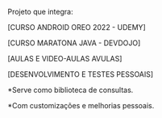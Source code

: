 Projeto que integra:

[CURSO ANDROID OREO 2022 - UDEMY]

[CURSO MARATONA JAVA - DEVDOJO]

[AULAS E VIDEO-AULAS AVULAS]

[DESENVOLVIMENTO E TESTES PESSOAIS]

*Serve como biblioteca de consultas. 

*Com customizações e melhorias pessoais.
